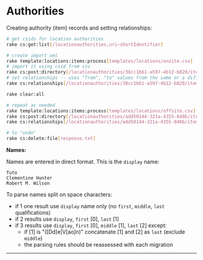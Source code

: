 Authorities
===========

Creating authority (item) records and setting relationships:

```bash
# get csids for location authorities
rake cs:get:list[/locationauthorities,uri~shortIdentifier]

# create import xml
rake template:locations:items:process[templates/locations/onsite.csv]
# import it using csid from csv
rake cs:post:directory[/locationauthorities/38cc1b61-a597-4b12-b820/items,imports,1]
# set relationships -- uses "from", "to" values from the same or a different file
rake cs:relationships[/locationauthorities/38cc1b61-a597-4b12-b820/items,locations,templates/locations/onsite.csv]

rake clear:all

# repeat as needed
rake template:locations:items:process[templates/locations/offsite.csv]
rake cs:post:directory[/locationauthorities/add50144-321a-4355-840b/items,imports,1]
rake cs:relationships[/locationauthorities/add50144-321a-4355-840b/items,locations,templates/locations/offsite.csv]

# to "undo"
rake cs:delete:file[response.txt]
```

**Names:**

Names are entered in direct format. This is the `display` name:

```
Tuto
Clementine Hunter
Robert M. Wilson
```

To parse names split on space characters:

- if 1 one result use `display` name only (no `first`, `middle`, `last` qualifications)
- if 2 results use `display`, `first` [0], `last` [1]
- if 3 results use `display`, `first` [0], `middle` [1], `last` [2] except:
  - if [1] is "([Dd]e|V[ao]n)" concatenate [1] and [2] as `last` (exclude `middle`)
  - the parsing rules should be reassessed with each migration

---